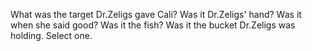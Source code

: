 What was the target Dr.Zeligs gave Cali? Was it Dr.Zeligs' hand? Was it when
she said good? Was it the fish? Was it the bucket Dr.Zeligs was holding. Select
one.
